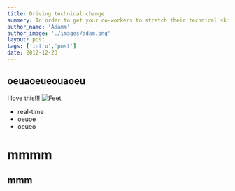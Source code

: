 ```yaml
---
title: Driving technical change
summery: In order to get your co-workers to stretch their technical skills, you’ll have to stretch your soft skills. This post will help you make that stretch without compromising your resistance to playing politics. You can overcome resistance (however illogical) in a logical way.  ..
author_name: 'Adamm'
author_image: './images/adam.png'
layout: post
tags: ['intro','post']
date: 2012-12-23
---
```



## oeuaoeueouaoeu

I love this!!! ![Feet](http://i.imgur.com/fepN3.jpg)

* real-time
* oeuoe
* oeueo

mmmm
====

mmm
---

